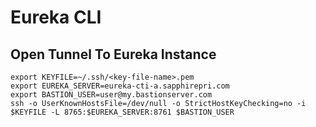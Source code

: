 # Eureka CLI

## Open Tunnel To Eureka Instance

```
export KEYFILE=~/.ssh/<key-file-name>.pem
export EUREKA_SERVER=eureka-cti-a.sapphirepri.com
export BASTION_USER=user@my.bastionserver.com
ssh -o UserKnownHostsFile=/dev/null -o StrictHostKeyChecking=no -i $KEYFILE -L 8765:$EUREKA_SERVER:8761 $BASTION_USER
```